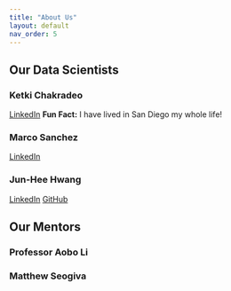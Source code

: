 ```yaml
---
title: "About Us"
layout: default
nav_order: 5
---
```

## Our Data Scientists

### Ketki Chakradeo
[LinkedIn](https://www.linkedin.com/in/ketki-chakradeo/)
**Fun Fact:** I have lived in San Diego my whole life!

### Marco Sanchez
[LinkedIn](https://www.linkedin.com/in/marco-sanchez-70aa62253/)

### Jun-Hee Hwang
[LinkedIn](https://www.linkedin.com/in/jun-hee-hwang/)
[GitHub](https://github.com/Junismyname)

## Our Mentors

### Professor Aobo Li

### Matthew Seogiva
